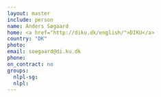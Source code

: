 ```yaml
---
layout: master
include: person
name: Anders Søgaard
home: <a href="http://diku.dk/english/">DIKU</a>
country: "DK"
photo:
email: soegaard@di.ku.dk
phone:
on_contract: no
groups:
  nlpl-sg:
  nlpl:
---
```

